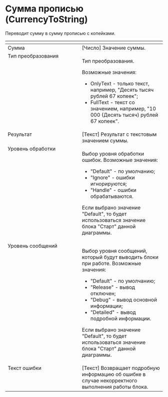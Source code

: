 # Сумма прописью (CurrencyToString)

Переводит сумму в сумму прописью с копейками.

<table data-header-hidden><thead><tr><th width="296.76666259765625" valign="top"></th><th width="321.33331298828125" valign="top"></th></tr></thead><tbody><tr><td valign="top">Сумма</td><td valign="top">[Число] Значение суммы.</td></tr><tr><td valign="top">Тип преобразования</td><td valign="top"><p>Тип преобразования. </p><p>Возможные значения: </p><ul><li>OnlyText - только текст, например, "Десять тысяч рублей 67 копеек"; </li><li>FullText - текст со значением, например, "10 000 (Десять тысяч) рублей 67 копеек".</li></ul></td></tr><tr><td valign="top">Результат</td><td valign="top">[Текст] Результат с текстовым значением суммы.</td></tr><tr><td valign="top">Уровень обработки</td><td valign="top"><p>Выбор уровня обработки ошибок. Возможные значения: </p><ul><li>"Default" - по умолчанию; </li><li>"Ignore" - ошибки игнорируются; </li><li>"Handle" - ошибки обрабатываются. </li></ul><p>Если выбрано значение "Default", то будет использоваться значение блока "Старт" данной диаграммы.</p></td></tr><tr><td valign="top">Уровень сообщений</td><td valign="top"><p>Выбор уровня сообщений, который будут выводить блоки при работе. Возможные значения: </p><ul><li>"Default" - по умолчанию; </li><li>"Release" - вывод отключен; </li><li>"Debug" - вывод основной информации; </li><li>"Detailed" - вывод подробной информации. </li></ul><p>Если выбрано значение "Default", то будет использоваться значение блока "Старт" данной диаграммы.</p></td></tr><tr><td valign="top">Текст ошибки</td><td valign="top">[Текст] Возвращает подробную информацию об ошибке в случае некорректного выполнения работы блока.</td></tr></tbody></table>
